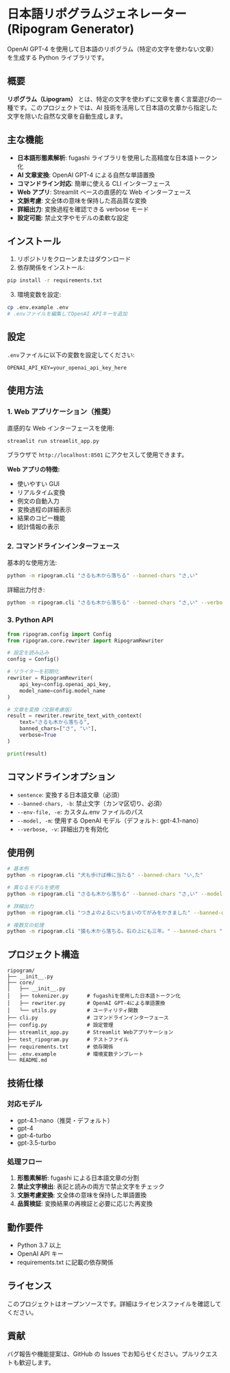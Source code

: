# 日本語リポグラムジェネレーター (Ripogram Generator)

OpenAI GPT-4 を使用して日本語のリポグラム（特定の文字を使わない文章）を生成する Python ライブラリです。

## 概要

**リポグラム（Lipogram）** とは、特定の文字を使わずに文章を書く言葉遊びの一種です。このプロジェクトでは、AI 技術を活用して日本語の文章から指定した文字を除いた自然な文章を自動生成します。

## 主な機能

- **日本語形態素解析**: fugashi ライブラリを使用した高精度な日本語トークン化
- **AI 文章変換**: OpenAI GPT-4 による自然な単語置換
- **コマンドライン対応**: 簡単に使える CLI インターフェース
- **Web アプリ**: Streamlit ベースの直感的な Web インターフェース
- **文脈考慮**: 文全体の意味を保持した高品質な変換
- **詳細出力**: 変換過程を確認できる verbose モード
- **設定可能**: 禁止文字やモデルの柔軟な設定

## インストール

1. リポジトリをクローンまたはダウンロード
2. 依存関係をインストール:

```bash
pip install -r requirements.txt
```

3. 環境変数を設定:

```bash
cp .env.example .env
# .envファイルを編集してOpenAI APIキーを追加
```

## 設定

`.env`ファイルに以下の変数を設定してください:

```env
OPENAI_API_KEY=your_openai_api_key_here
```

## 使用方法

### 1. Web アプリケーション（推奨）

直感的な Web インターフェースを使用:

```bash
streamlit run streamlit_app.py
```

ブラウザで `http://localhost:8501` にアクセスして使用できます。

**Web アプリの特徴:**

- 使いやすい GUI
- リアルタイム変換
- 例文の自動入力
- 変換過程の詳細表示
- 結果のコピー機能
- 統計情報の表示

### 2. コマンドラインインターフェース

基本的な使用方法:

```bash
python -m ripogram.cli "さるも木から落ちる" --banned-chars "さ,い"
```

詳細出力付き:

```bash
python -m ripogram.cli "さるも木から落ちる" --banned-chars "さ,い" --verbose
```

### 3. Python API

```python
from ripogram.config import Config
from ripogram.core.rewriter import RipogramRewriter

# 設定を読み込み
config = Config()

# リライターを初期化
rewriter = RipogramRewriter(
    api_key=config.openai_api_key,
    model_name=config.model_name
)

# 文章を変換（文脈考慮版）
result = rewriter.rewrite_text_with_context(
    text="さるも木から落ちる",
    banned_chars=["さ", "い"],
    verbose=True
)

print(result)
```

## コマンドラインオプション

- `sentence`: 変換する日本語文章（必須）
- `--banned-chars, -b`: 禁止文字（カンマ区切り、必須）
- `--env-file, -e`: カスタム.env ファイルのパス
- `--model, -m`: 使用する OpenAI モデル（デフォルト: gpt-4.1-nano）
- `--verbose, -v`: 詳細出力を有効化

## 使用例

```bash
# 基本例
python -m ripogram.cli "犬も歩けば棒に当たる" --banned-chars "い,た"

# 異なるモデルを使用
python -m ripogram.cli "さるも木から落ちる" --banned-chars "さ,い" --model "gpt-4"

# 詳細出力
python -m ripogram.cli "つきよのよるにいちまいのてがみをかきました" --banned-chars "つ,よ,い,て" --verbose

# 複数文の処理
python -m ripogram.cli "猿も木から落ちる。石の上にも三年。" --banned-chars "い,さ"
```

## プロジェクト構造

```
ripogram/
├── __init__.py
├── core/
│   ├── __init__.py
│   ├── tokenizer.py      # fugashiを使用した日本語トークン化
│   ├── rewriter.py       # OpenAI GPT-4による単語置換
│   └── utils.py          # ユーティリティ関数
├── cli.py                # コマンドラインインターフェース
├── config.py             # 設定管理
├── streamlit_app.py      # Streamlit Webアプリケーション
├── test_ripogram.py      # テストファイル
├── requirements.txt      # 依存関係
├── .env.example          # 環境変数テンプレート
└── README.md
```

## 技術仕様

### 対応モデル

- gpt-4.1-nano（推奨・デフォルト）
- gpt-4
- gpt-4-turbo
- gpt-3.5-turbo

### 処理フロー

1. **形態素解析**: fugashi による日本語文章の分割
2. **禁止文字検出**: 表記と読みの両方で禁止文字をチェック
3. **文脈考慮変換**: 文全体の意味を保持した単語置換
4. **品質検証**: 変換結果の再検証と必要に応じた再変換

## 動作要件

- Python 3.7 以上
- OpenAI API キー
- requirements.txt に記載の依存関係

## ライセンス

このプロジェクトはオープンソースです。詳細はライセンスファイルを確認してください。

## 貢献

バグ報告や機能提案は、GitHub の Issues でお知らせください。プルリクエストも歓迎します。
